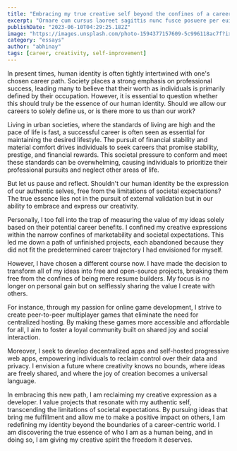 ```yaml
---
title: "Embracing my true creative self beyond the confines of a career-defined identity"
excerpt: "Ornare cum cursus laoreet sagittis nunc fusce posuere per euismod dis vehicula a, semper fames lacus maecenas dictumst pulvinar neque enim non potenti. Torquent hac sociosqu eleifend potenti."
publishDate: "2023-06-10T04:29:25.182Z"
image: "https://images.unsplash.com/photo-1594377157609-5c996118ac7f?ixlib=rb-4.0.3&ixid=M3wxMjA3fDB8MHxwaG90by1wYWdlfHx8fGVufDB8fHx8fA%3D%3D&auto=format&fit=crop&w=1920&q=100"
category: "essays"
author: "abhinay"
tags: [career, creativity, self-improvement]
---
```


In present times, human identity is often tightly intertwined with one's chosen career path. Society places a strong emphasis on professional success, leading many to believe that their worth as individuals is primarily defined by their occupation. However, it is essential to question whether this should truly be the essence of our human identity. Should we allow our careers to solely define us, or is there more to us than our work?

Living in urban societies, where the standards of living are high and the pace of life is fast, a successful career is often seen as essential for maintaining the desired lifestyle. The pursuit of financial stability and material comfort drives individuals to seek careers that promise stability, prestige, and financial rewards. This societal pressure to conform and meet these standards can be overwhelming, causing individuals to prioritize their professional pursuits and neglect other areas of life.

But let us pause and reflect. Shouldn't our human identity be the expression of our authentic selves, free from the limitations of societal expectations? The true essence lies not in the pursuit of external validation but in our ability to embrace and express our creativity.

Personally, I too fell into the trap of measuring the value of my ideas solely based on their potential career benefits. I confined my creative expressions within the narrow confines of marketability and societal expectations. This led me down a path of unfinished projects, each abandoned because they did not fit the predetermined career trajectory I had envisioned for myself.

However, I have chosen a different course now. I have made the decision to transform all of my ideas into free and open-source projects, breaking them free from the confines of being mere resume builders. My focus is no longer on personal gain but on selflessly sharing the value I create with others.

For instance, through my passion for online game development, I strive to create peer-to-peer multiplayer games that eliminate the need for centralized hosting. By making these games more accessible and affordable for all, I aim to foster a loyal community built on shared joy and social interaction.

Moreover, I seek to develop decentralized apps and self-hosted progressive web apps, empowering individuals to reclaim control over their data and privacy. I envision a future where creativity knows no bounds, where ideas are freely shared, and where the joy of creation becomes a universal language.

In embracing this new path, I am reclaiming my creative expression as a developer. I value projects that resonate with my authentic self, transcending the limitations of societal expectations. By pursuing ideas that bring me fulfillment and allow me to make a positive impact on others, I am redefining my identity beyond the boundaries of a career-centric world. I am discovering the true essence of who I am as a human being, and in doing so, I am giving my creative spirit the freedom it deserves.
